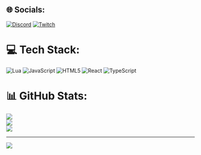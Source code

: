 
## 🌐 Socials:
[![Discord](https://img.shields.io/badge/Discord-%237289DA.svg?logo=discord&logoColor=white)](https://discord.gg/https://discord.gg/R34NSUhGUV) [![Twitch](https://img.shields.io/badge/Twitch-%239146FF.svg?logo=Twitch&logoColor=white)](https://twitch.tv/eppuval) 

# 💻 Tech Stack:
![Lua](https://img.shields.io/badge/lua-%232C2D72.svg?style=for-the-badge&logo=lua&logoColor=white) ![JavaScript](https://img.shields.io/badge/javascript-%23323330.svg?style=for-the-badge&logo=javascript&logoColor=%23F7DF1E) ![HTML5](https://img.shields.io/badge/html5-%23E34F26.svg?style=for-the-badge&logo=html5&logoColor=white) ![React](https://img.shields.io/badge/react-%2320232a.svg?style=for-the-badge&logo=react&logoColor=%2361DAFB) ![TypeScript](https://img.shields.io/badge/typescript-%23007ACC.svg?style=for-the-badge&logo=typescript&logoColor=white)
# 📊 GitHub Stats:
![](https://github-readme-stats.vercel.app/api?username=EppuDevelopment&theme=blue_navy&hide_border=false&include_all_commits=false&count_private=false)<br/>
![](https://github-readme-streak-stats.herokuapp.com/?user=EppuDevelopment&theme=blue_navy&hide_border=false)<br/>
![](https://github-readme-stats.vercel.app/api/top-langs/?username=EppuDevelopment&theme=blue_navy&hide_border=false&include_all_commits=false&count_private=false&layout=compact)

---
[![](https://visitcount.itsvg.in/api?id=EppuDevelopment&icon=5&color=1)](https://visitcount.itsvg.in)

<!-- Proudly created with GPRM ( https://gprm.itsvg.in ) -->
